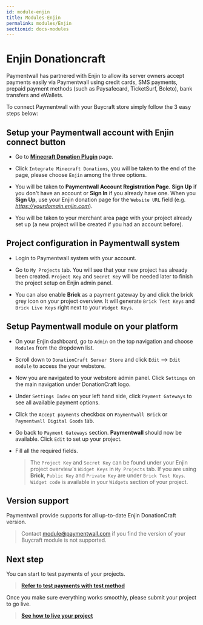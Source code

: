 ```yaml
---
id: module-enjin
title: Modules-Enjin
permalink: modules/Enjin
sectionid: docs-modules
---
```


# Enjin Donationcraft

Paymentwall has partnered with Enjin to allow its server owners accept payments easily via Paymentwall using credit cards, SMS payments, prepaid payment methods (such as Paysafecard, TicketSurf, Boleto), bank transfers and eWallets.

To connect Paymentwall with your Buycraft store simply follow the 3 easy steps below:

## Setup your Paymentwall account with Enjin connect button
* Go to **[Minecraft Donation Plugin](https://www.paymentwall.com/en/payment-solutions/minecraft-donation-plugin)** page.

* Click ```Integrate Minecraft Donations```, you will be taken to the end of the page, please choose ```Enjin``` among the three options.

* You will be taken to **Paymentwall Account Registration Page**. **Sign Up** if you don't have an account or **Sign In** if you already have one. When you **Sign Up**, use your Enjin donation page for the ```Website URL``` field (e.g. *https://yourdomain.enjin.com*).

* You will be taken to your merchant area page with your project already set up (a new project will be created if you had an account before).

## Project configuration in Paymentwall system

* Login to Paymentwall system with your account.

* Go to ```My Projects``` tab. You will see that your new project has already been created. ```Project Key``` and ```Secret Key``` will be needed later to finish the project setup on Enjin admin panel.

* You can also enable **Brick** as a payment gateway by and click the brick grey icon on your project overview. It will generate ```Brick Test Keys``` and ```Brick Live Keys``` right next to your ```Widget Keys```.

## Setup Paymentwall module on your platform
* On your Enjin dashboard, go to ```Admin``` on the top navigation and choose ```Modules``` from the dropdown list. 

* Scroll down to ```DonationCraft Server Store``` and click ```Edit``` --> ```Edit module``` to access the your webstore.

* Now you are navigated to your webstore admin panel. Click ```Settings``` on the main navigation under DonationCraft logo.

* Under ```Settings Index``` on your left hand side, click ```Payment Gateways``` to see all available payment options.

* Click the ```Accept payments``` checkbox on ```Paymentwall Brick``` or ```Paymentwall Digital Goods```  tab.

* Go back to ```Payment Gateways``` section. **Paymentwall** should now be available. Click ```Edit``` to set up your project.

* Fill all the required fields.

  >The ```Project Key``` and ```Secret Key``` can be found under your Enjin project overview's ```Widget Keys``` in ```My Projects``` tab. If you are using **Brick**, ```Public Key``` and ```Private Key``` are under ```Brick Test Keys```.  ```Widget code``` is available in your ```Widgets``` section of your project.

## Version support

Paymentwall provide supports for all up-to-date Enjin DonationCraft version.

> Contact [module@paymentwall.com](mailto:module@paymentwall.com) if you find the version of your Buycraft module is not supported.

## Next step

You can start to test payments of your projects.

> **[Refer to test payments with test method](/paymentwall.github.io/sandbox/test-payment)**

Once you make sure everything works smoothly, please submit your project to go live.

> **[See how to live your project](/paymentwall.github.io/go_live-home)**